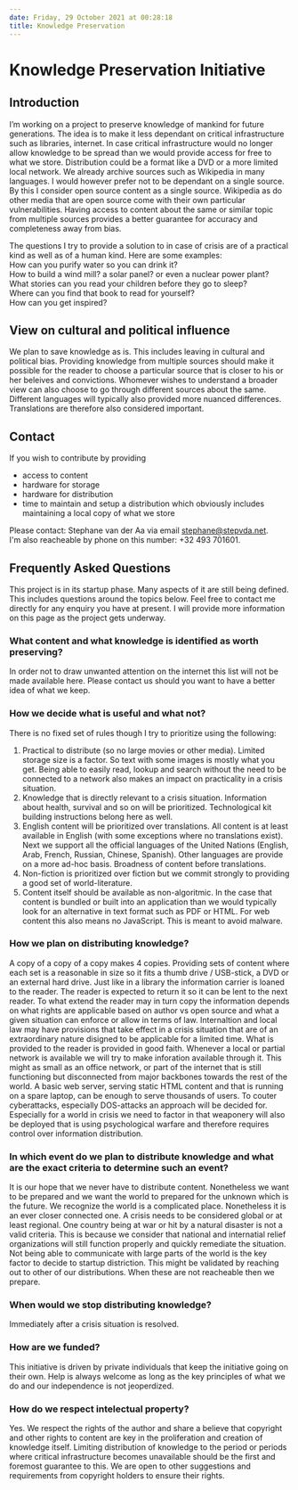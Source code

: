 ```yaml
---
date: Friday, 29 October 2021 at 00:28:18
title: Knowledge Preservation 
---
```


# Knowledge Preservation Initiative

## Introduction 
I’m working on a project to preserve knowledge of mankind for future generations.
The idea is to make it less dependant on critical infrastructure such as libraries, internet.
In case critical infrastructure would no longer allow knowledge to be spread than we would provide access for free to what we store.
Distribution could be a format like a DVD or a more limited local network.
We already archive sources such as Wikipedia in many languages. 
I would however prefer not to be dependant on a single source. By this I consider open source content as a single source. Wikipedia as do other media that are open source come with their own particular vulnerabilities. Having access to content about the same or similar topic from multiple sources provides a better guarantee for accuracy and completeness away from bias.

The questions I try to provide a solution to in case of crisis are of a practical kind as well as of a human kind. Here are some examples:    
How can you purify water so you can drink it?  
How to build a wind mill? a solar panel? or even a nuclear power plant?  
What stories can you read your children before they go to sleep?  
Where can you find that book to read for yourself?   
How can you get inspired?  

## View on cultural and political influence
We plan to save knowledge as is. This includes leaving in cultural and political bias. Providing knowledge from multiple sources should make it possible for the reader to choose a particular source that is closer to his or her beleives and convictions. Whomever wishes to understand a broader view can also choose to go through different sources about the same. Different languages will typically also provided more nuanced differences. Translations are therefore also considered important.

## Contact
If you wish to contribute by providing
 - access to content
 - hardware for storage
 - hardware for distribution
 - time to maintain and setup a distribution which obviously includes maintaining a local copy of what we store  

Please contact:
Stephane van der Aa via email <stephane@stepvda.net>.  
I'm also reacheable by phone on this number: +32 493 701601.


## Frequently Asked Questions
This project is in its startup phase. Many aspects of it are still being defined. This includes questions around the topics below. Feel free to contact me directly for any enquiry you have at present. I will provide more information on this page as the project gets underway.  


### What content and what knowledge is identified as worth preserving?
In order not to draw unwanted attention on the internet this list will not be made available here. Please contact us should you want to have a better idea of what we keep.


### How we decide what is useful and what not?
There is no fixed set of rules though I try to prioritize using the following:
 1. Practical to distribute (so no large movies or other media). Limited storage size is a factor. So text with some images is mostly what you get. Being able to easily read, lookup and search without the need to be connected to a network also makes an impact on practicality in a crisis situation.
 2. Knowledge that is directly relevant to a crisis situation. Information about health, survival and so on will be prioritized. Technological kit building instructions belong here as well.
 3. English content will be prioritized over translations. All content is at least available in English (with some exceptions where no translations exist). Next we support all the official languages of the United Nations (English, Arab, French, Russian, Chinese, Spanish). Other languages are provide on a more ad-hoc basis. Broadness of content before translations. 
 4. Non-fiction is prioritized over fiction but we commit strongly to providing a good set of world-literature.
 5. Content itself should be available as non-algoritmic. In the case that content is bundled or built into an application than we would typically look for an alternative in text format such as PDF or HTML. For web content this also means no JavaScript. This is meant to avoid malware.



### How we plan on distributing knowledge?
A copy of a copy of a copy makes 4 copies. Providing sets of content where each set is a reasonable in size so it fits a thumb drive / USB-stick, a DVD or an external hard drive. Just like in a library the information carrier is loaned to the reader. The reader is expected to return it so it can be lent to the next reader. To what extend the reader may in turn copy the information depends on what rights are applicable based on author vs open source and what a given situation can enforce or allow in terms of law. Internaltion and local law may have provisions that take effect in a crisis situation that are of an extraordinary nature disigned to be applicable for a limited time. What is provided to the reader is provided in good faith.
Whenever a local or partial network is available we will try to make inforation available through it. This might as small as an office network, or part of the internet that is still functioning but disconnected from major backbones towards the rest of the world. A basic web server, serving static HTML content and that is running on a spare laptop, can be enough to serve thousands of users. To couter cyberattacks, especially DOS-attacks an approach will be decided for. Especially for a world in crisis we need to factor in that weaponery will also be deployed that is using psychological warfare and therefore requires control over information distribution.


### In which event do we plan to distribute knowledge and what are the exact criteria to determine such an event?
It is our hope that we never have to distribute content. Nonetheless we want to be prepared and we want the world to prepared for the unknown which is the future.
We recognize the world is a complicated place. Nonetheless it is an ever closer connected one. A crisis needs to be considered global or at least regional. One country being at war or hit by a natural disaster is not a valid criteria. This is because we consider that national and internatial relief organizations will still function properly and quickly remediate the situation. 
Not being able to communicate with large parts of the world is the key factor to decide to startup distriction. This might be validated by reaching out to other of our distributions. When these are not reacheable then we prepare. 
 

### When would we stop distributing knowledge?
Immediately after a crisis situation is resolved.


### How are we funded?
This initiative is driven by private individuals that keep the initiative going on their own. Help is always welcome as long as the key principles of what we do and our independence is not jeoperdized. 


### How do we respect intelectual property?
Yes. We respect the rights of the author and share a believe that copyright and other rights to content are key in the proliferation and creation of knowledge itself. Limiting distribution of knowledge to the period or periods where critical infrastructure becomes unavailable should be the first and foremost guarantee to this. We are open to other suggestions and requirements from copyright holders to ensure their rights.


